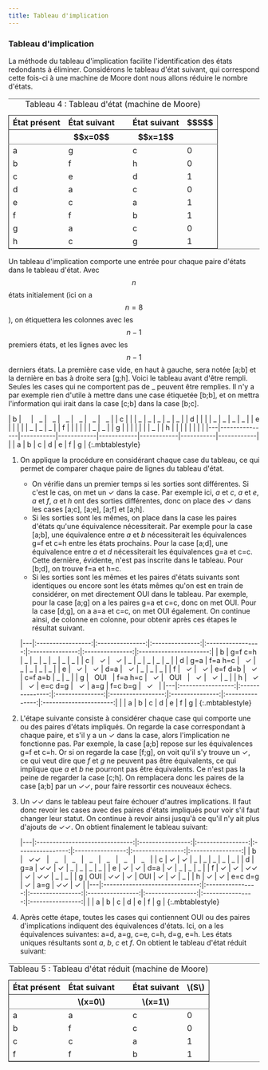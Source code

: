 ```yaml
---
title: Tableau d'implication
---
```


### Tableau d'implication


La méthode du tableau d'implication facilite l'identification des
états redondants à éliminer. Considérons le tableau d'état suivant,
qui correspond cette fois-ci à une machine de Moore dont nous allons
réduire le nombre d'états.

<table id="org32dbd72" border="2" cellspacing="0" cellpadding="6" rules="groups" frame="hsides">
<caption class="t-above"><span class="table-number">Tableau 4 :</span> Tableau d'état (machine de Moore)</caption>

<colgroup>
<col  class="org-left" />

<col  class="org-left" />

<col  class="org-left" />

<col  class="org-left" />

<col  class="org-right" />
</colgroup>
<thead>
<tr>
<th scope="col" class="org-left">État présent</th>
<th scope="col" class="org-left">État suivant</th>
<th scope="col" class="org-left">&#xa0;</th>
<th scope="col" class="org-left">État suivant</th>
<th scope="col" class="org-right">$$S$$</th>
</tr>


<tr>
<th scope="col" class="org-left">&#xa0;</th>
<th scope="col" class="org-left">$$x=0$$</th>
<th scope="col" class="org-left">&#xa0;</th>
<th scope="col" class="org-left">$$x=1$$</th>
<th scope="col" class="org-right">&#xa0;</th>
</tr>
</thead>

<tbody>
<tr>
<td class="org-left">a</td>
<td class="org-left">g</td>
<td class="org-left">&#xa0;</td>
<td class="org-left">c</td>
<td class="org-right">0</td>
</tr>


<tr>
<td class="org-left">b</td>
<td class="org-left">f</td>
<td class="org-left">&#xa0;</td>
<td class="org-left">h</td>
<td class="org-right">0</td>
</tr>


<tr>
<td class="org-left">c</td>
<td class="org-left">e</td>
<td class="org-left">&#xa0;</td>
<td class="org-left">d</td>
<td class="org-right">1</td>
</tr>


<tr>
<td class="org-left">d</td>
<td class="org-left">a</td>
<td class="org-left">&#xa0;</td>
<td class="org-left">c</td>
<td class="org-right">0</td>
</tr>


<tr>
<td class="org-left">e</td>
<td class="org-left">c</td>
<td class="org-left">&#xa0;</td>
<td class="org-left">a</td>
<td class="org-right">1</td>
</tr>


<tr>
<td class="org-left">f</td>
<td class="org-left">f</td>
<td class="org-left">&#xa0;</td>
<td class="org-left">b</td>
<td class="org-right">1</td>
</tr>


<tr>
<td class="org-left">g</td>
<td class="org-left">a</td>
<td class="org-left">&#xa0;</td>
<td class="org-left">c</td>
<td class="org-right">0</td>
</tr>


<tr>
<td class="org-left">h</td>
<td class="org-left">c</td>
<td class="org-left">&#xa0;</td>
<td class="org-left">g</td>
<td class="org-right">1</td>
</tr>
</tbody>
</table>

Un tableau d'implication comporte une entrée pour chaque paire d'états
dans le tableau d'état. Avec $$n$$ états initialement (ici on a
$$n=8$$), on étiquettera les colonnes avec les $$n-1$$ premiers états,
et les lignes avec les $$n-1$$ derniers états. La première case vide,
en haut à gauche, sera notée [a;b] et la dernière en bas à droite sera
[g;h]. Voici le tableau avant d'être rempli. Seules les cases qui ne
comportent pas de \_ peuvent être remplies. Il n'y a par exemple rien
d'utile à mettre dans une case étiquetée [b;b], et on mettra
l'information qui irait dans la case [c;b] dans la case [b;c].

| b | &nbsp; &nbsp; | &nbsp; \_ | &nbsp;  \_ | &nbsp;  \_ | &nbsp;  \_ | &nbsp; \_ | &nbsp;  \_ |
| c |               |           | \_         | \_         | \_         | \_        | \_         |
| d |               |           |            | \_         | \_         | \_        | \_         |
| e |               |           |            |            | \_         | \_        | \_         |
| f |               |           |            |            |            | \_        | \_         |
| g |               |           |            |            |            |           | \_         |
| h |               |           |            |            |            |           |            |
|---|---------------|-----------|------------|------------|------------|-----------|------------|
|   | a             | b         | c          | d          | e          | f         | g          |
{:.mbtablestyle}

1.  On applique la procédure en considérant chaque case du tableau, ce
    qui permet de comparer chaque paire de lignes du tableau d'état.
    -   On vérifie dans un premier temps si les sorties sont
        différentes. Si c'est le cas, on met un &#10003; dans la
        case. Par exemple ici, *a* et *c*, *a* et *e*, *a* et *f*, *a*
        et *h* ont des sorties différentes, donc on place des &#10003;
        dans les cases [a;c], [a;e], [a;f] et [a;h].
    -   Si les sorties sont les mêmes, on place dans la case les
        paires d'états qu'une équivalence nécessiterait. Par exemple
        pour la case [a;b], une équivalence entre *a* et *b*
        nécessiterait les équivalences g=f et c=h entre les états
        prochains. Pour la case [a;d], une équivalence entre *a* et
        *d* nécessiterait les équivalences g=a et c=c. Cette dernière,
        évidente, n'est pas inscrite dans le tableau. Pour [b;d], on
        trouve f=a et h=c.
    -   Si les sorties sont les mêmes et les paires d'états suivants sont
        identiques ou encore sont les états mêmes qu'on est en train de
        considérer, on met directement OUI dans le tableau. Par exemple,
        pour la case [a;g] on a les paires g=a et c=c, donc on met
        OUI. Pour la case [d;g], on a a=a et c=c, on met OUI
        également. On continue ainsi, de colonne en colonne, pour obtenir
        après ces étapes le résultat suivant.
    
    |---|:-----------------:|:---------------:|:---------------:|:-----------------:|:---------------:|:---------------:|:----------------------:|
    | b | g=f c=h           | \_              | \_              | \_                | \_              | \_              | \_                     |
    | c | &nbsp; &#10003;   | &nbsp; &#10003; | \_              | \_                | \_              | \_              | \_                     |
    | d | g=a               | f=a h=c         | &nbsp; &#10003; | \_                | \_              | \_              | \_                     |
    | e | &nbsp; &#10003;   | &nbsp; &#10003; | d=a             | &nbsp; &#10003;   | \_              | \_              | \_                     |
    | f | &nbsp; &#10003;   | &nbsp; &#10003; | e=f d=b         | &nbsp; &#10003;   | c=f a=b         | \_              | \_                     |
    | g | &nbsp; OUI &nbsp; | f=a h=c         | &nbsp; &#10003; | &nbsp; OUI &nbsp; | &nbsp; &#10003; | &nbsp; &#10003; | \_                     |
    | h | &nbsp; &#10003;   | &nbsp; &#10003; | e=c d=g         | &nbsp; &#10003;   | a=g             | f=c b=g         | &nbsp; &#10003; &nbsp; |
    |---|:-----------------:|:---------------:|:---------------:|:-----------------:|:---------------:|:---------------:|:----------------------:|
    |   | a                 | b               | c               | d                 | e               | f               | g                      |
	{:.mbtablestyle}

2.  L'étape suivante consiste à considérer chaque case qui comporte
    une ou des paires d'états impliqués. On regarde la case
    correspondant à chaque paire, et s'il y a un &#10003; dans la
    case, alors l'implication ne fonctionne pas. Par exemple, la case
    [a;b] repose sur les équivalences g=f et c=h. Or si on regarde la
    case [f;g], on voit qu'il s'y trouve un &#10003;, ce qui veut dire
    que *f* et *g* ne peuvent pas être équivalents, ce qui implique
    que *a* et *b* ne pourront pas être équivalents. Ce n'est pas la
    peine de regarder la case [c;h].  On remplacera donc les paires de
    la case [a;b] par un &#10003;&#10003;, pour faire ressortir ces
    nouveaux échecs.
3.  Un &#10003;&#10003; dans le tableau peut faire échouer d'autres
    implications. Il faut donc revoir les cases avec des paires
    d'états impliqués pour voir s'il faut changer leur statut. On
    continue à revoir ainsi jusqu'à ce qu'il n'y ait plus d'ajouts de
    &#10003;&#10003;. On obtient finalement le tableau suivant:

	|---|:------------------------------:|:----------------:|:----------------:|:----------------:|:----------------:|:----------------:|:----------------:|
	| b | &nbsp; &#10003;&#10003; &nbsp; | &nbsp; \_ &nbsp; | &nbsp; \_ &nbsp; | &nbsp; \_ &nbsp; | &nbsp; \_ &nbsp; | &nbsp; \_ &nbsp; | &nbsp; \_ &nbsp; |
	| c | &#10003;                       | &#10003;         | \_               | \_               | \_               | \_               | \_               |
	| d | g=a                            | &#10003;&#10003; | &#10003;         | \_               | \_               | \_               | \_               |
	| e | &#10003;                       | &#10003;         | d=a              | &#10003;         | \_               | \_               | \_               |
	| f | &#10003;                       | &#10003;         | &#10003;&#10003; | &#10003;         | &#10003;&#10003; | \_               | \_               |
	| g | OUI                            | &#10003;&#10003; | &#10003;         | OUI              | &#10003;         | &#10003;         | \_               |
	| h | &#10003;                       | &#10003;         | e=c d=g          | &#10003;         | a=g              | &#10003;&#10003; | &#10003;         |
	|---|:------------------------------:|:----------------:|:----------------:|:----------------:|:----------------:|:----------------:|:----------------:|
	|   | a                              | b                | c                | d                | e                | f                | g                |
	{:.mbtablestyle}

4.  Après cette étape, toutes les cases qui contiennent OUI ou des
    paires d'implications indiquent des équivalences d'états. Ici, on
    a les équivalences suivantes: a=d, a=g, c=e, c=h, d=g, e=h. Les
    états uniques résultants sont *a*, *b*, *c* et *f*. On obtient le
    tableau d'état réduit suivant:

<table id="orgbdca5b3" border="2" cellspacing="0" cellpadding="6" rules="groups" frame="hsides">
<caption class="t-above"><span class="table-number">Tableau 5 :</span> Tableau d'état réduit (machine de Moore)</caption>

<colgroup>
<col  class="org-left" />

<col  class="org-left" />

<col  class="org-left" />

<col  class="org-left" />

<col  class="org-right" />
</colgroup>
<thead>
<tr>
<th scope="col" class="org-left">État présent</th>
<th scope="col" class="org-left">État suivant</th>
<th scope="col" class="org-left">&#xa0;</th>
<th scope="col" class="org-left">État suivant</th>
<th scope="col" class="org-right">\(S\)</th>
</tr>


<tr>
<th scope="col" class="org-left">&#xa0;</th>
<th scope="col" class="org-left">\(x=0\)</th>
<th scope="col" class="org-left">&#xa0;</th>
<th scope="col" class="org-left">\(x=1\)</th>
<th scope="col" class="org-right">&#xa0;</th>
</tr>
</thead>

<tbody>
<tr>
<td class="org-left">a</td>
<td class="org-left">a</td>
<td class="org-left">&#xa0;</td>
<td class="org-left">c</td>
<td class="org-right">0</td>
</tr>


<tr>
<td class="org-left">b</td>
<td class="org-left">f</td>
<td class="org-left">&#xa0;</td>
<td class="org-left">c</td>
<td class="org-right">0</td>
</tr>


<tr>
<td class="org-left">c</td>
<td class="org-left">c</td>
<td class="org-left">&#xa0;</td>
<td class="org-left">a</td>
<td class="org-right">1</td>
</tr>


<tr>
<td class="org-left">f</td>
<td class="org-left">f</td>
<td class="org-left">&#xa0;</td>
<td class="org-left">b</td>
<td class="org-right">1</td>
</tr>
</tbody>
</table>

